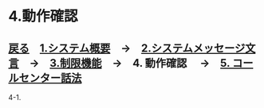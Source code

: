 # 4.動作確認  
## [戻る](https://github.com/78tch/VaccineYoyaku)　[1.システム概要](https://github.com/78tch/VaccineYoyaku/blob/main/1About/1-1About.md)　→　[2.システムメッセージ文言](https://github.com/78tch/VaccineYoyaku/blob/main/2SystemMessage/2-1LINE.md)　→　[3.制限機能](https://github.com/78tch/VaccineYoyaku/blob/main/3Limit/Limit.md)　→　4. 動作確認 　→　[5. コールセンター話法](https://github.com/78tch/VaccineYoyaku/blob/main/5CallCenter/5-1CallCenter.md)  
4-1.  

